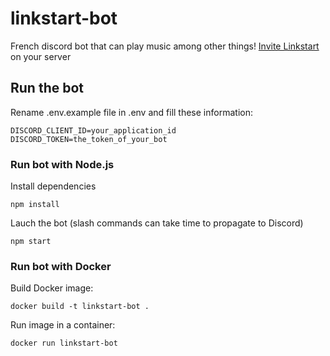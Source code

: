 # linkstart-bot
French discord bot that can play music among other things!
[Invite Linkstart](https://discord.com/oauth2/authorize?client_id=784536536459771925&permissions=8&scope=bot) on your server

## Run the bot
Rename .env.example file in .env and fill these information:
```env
DISCORD_CLIENT_ID=your_application_id
DISCORD_TOKEN=the_token_of_your_bot
```

### Run bot with Node.js
Install dependencies
```
npm install
```

Lauch the bot (slash commands can take time to propagate to Discord)
```
npm start
```

### Run bot with Docker
Build Docker image:
```
docker build -t linkstart-bot .
```

Run image in a container:
```
docker run linkstart-bot
```
